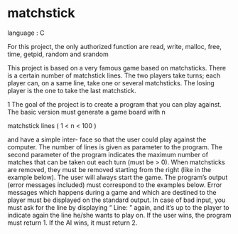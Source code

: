 # matchstick

language : C

For this project, the only authorized function are read, write, malloc, free, time, getpid, random and srandom

This project is based on a very famous game based on matchsticks.
There is a certain number of matchstick lines.
The two players take turns; each player can, on a same line, take one or several matchsticks.
The losing player is the one to take the last matchstick.

1 The goal of the project is to create a program that you can play against.
The basic version must generate a game board with n

matchstick lines ( 1 < n < 100 ) 

and have a simple inter- face so that the user could play against the computer.
The number of lines is given as parameter to the program.
The second parameter of the program indicates the maximum number of matches that can be taken out each turn (must be > 0).
When matchsticks are removed, they must be removed starting from the right (like in the example below).
The user will always start the game.
The program’s output (error messages included) must correspond to the examples below. Error messages
which happens during a game and which are destined to the player must be displayed on the standard
output.
In case of bad input, you must ask for the line by displaying “
Line:
” again, and it’s up to the player to indicate
again the line he/she wants to play on.
If the user wins, the program must return 1.
If the AI wins, it must return 2.
